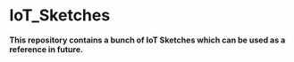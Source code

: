 # IoT_Sketches

**This repository contains a bunch of IoT Sketches which can be used as a reference in future.**
